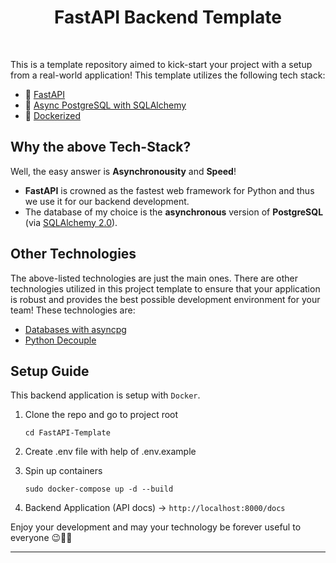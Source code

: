 <h1 align=center><strong>FastAPI Backend Template</strong></h1>

<br>

This is a template repository aimed to kick-start your project with a setup from a real-world application! This template utilizes the following tech stack:

* 🐍 [FastAPI](https://fastapi.tiangolo.com/)
* 🐘 [Async PostgreSQL with SQLAlchemy](https://pypi.org/project/databases/)
* 🐳 [Dockerized](https://www.docker.com/)


## Why the above Tech-Stack?

Well, the easy answer is **Asynchronousity** and **Speed**!

* **FastAPI** is crowned as the fastest web framework for Python and thus we use it for our backend development.
* The database of my choice is the **asynchronous** version of **PostgreSQL** (via [SQLAlchemy 2.0](https://docs.sqlalchemy.org/en/20/orm/extensions/asyncio.html)).

## Other Technologies

The above-listed technologies are just the main ones. There are other technologies utilized in this project template to ensure that your application is robust and provides the best possible development environment for your team! These technologies are:

* [Databases with asyncpg](https://pypi.org/project/databases/)
* [Python Decouple](https://docs.pytest.org/en/7.2.x/)

## Setup Guide

This backend application is setup with `Docker`.

1. Clone the repo and go to project root
   ```shell
   cd FastAPI-Template
   ```

2. Create .env file with help of .env.example

3. Spin up containers
    ```shell
    sudo docker-compose up -d --build
    ```
4. Backend Application (API docs) -> `http://localhost:8000/docs`

Enjoy your development and may your technology be forever useful to everyone 😉🚀🧬

---